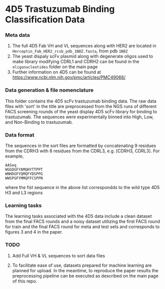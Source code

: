 # 4D5 Trastuzumab Binding Classification Data

### Meta data
1. The full 4D5 Fab VH and VL sequences along with HER2 are located in `Herceptin_Fab_HER2_rcsb_pdb_1N8Z.fasta`, from pdb `1N8Z`
2. The yeast dispaly scFv plasmid along with degenerate oligos used to make library modifying CDRL1 and CDRH2 can be found in the `oligonucleotides` folder on the main page
3. Further information on 4D5 can be found at https://www.ncbi.nlm.nih.gov/pmc/articles/PMC49066/

### Data generation & file nomenclature
This folder contains the 4D5 scFv trastuzumab binding data. The raw data files with 'sort' in the title are preprocessed from the NGS runs of different FACS screening rounds of the yeast display 4D5 scFv library for binding to trastuzumab. The sequences were experimentally binned into High, Low, and Non-Binding to trastuzumab. 

### Data format
The sequences in the sort files are formatted by concatenating 9 residues from the CDRH3 with 8 residues from the CDRL3, e.g. [CDRH3, CDRL3]. For example,
```
AASeq
WGGDGFYAMQHYTTPPT
WNHDGFYQMQFYDSPPG
WWSPGFYMMQFFCSPPN
```
where the fist sequence in the above list correspondds to the wild type 4D5 H3 and L3 regions


### Learning tasks
The learning tasks associated with the 4D5 data include a clean dataset from the final FACS rounds and a noisy dataset utilizing the first FACS round for train and the final FACS round for meta and test sets and corresponds to figures 3 and 4 in the paper.


### TODO
1. Add Full VH & VL sequences to sort data files

2. To facilitate ease of use, datasets prepared for machine learning are planned for upload. In the meantime, to reproduce the paper results the preprocessing pipeline can be executed as described on the main page of this repo.